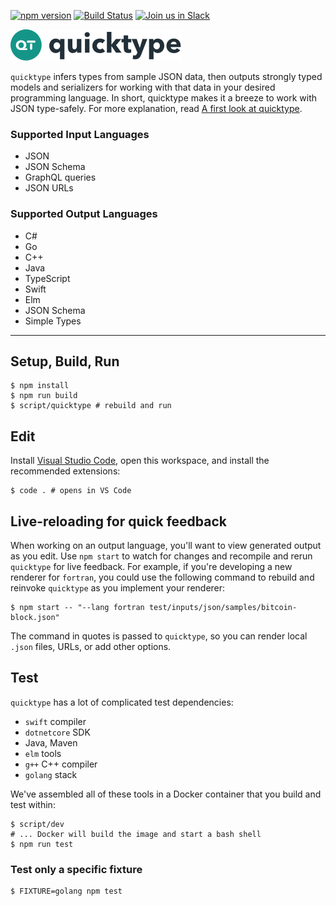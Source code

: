 [![npm version](https://badge.fury.io/js/quicktype.svg)](https://badge.fury.io/js/quicktype)
[![Build Status](https://travis-ci.org/quicktype/quicktype.svg?branch=master)](https://travis-ci.org/quicktype/quicktype)
[![Join us in Slack](http://slack.quicktype.io/badge.svg)](http://slack.quicktype.io/)

![](logo.png)

`quicktype` infers types from sample JSON data, then outputs strongly typed models and serializers for working with that data in your desired programming language. In short, quicktype makes it a breeze to work with JSON type-safely. For more explanation, read [A first look at quicktype](http://blog.quicktype.io/first-look/).

### Supported Input Languages

* JSON
* JSON Schema
* GraphQL queries
* JSON URLs

### Supported Output Languages

* C#
* Go
* C++
* Java
* TypeScript
* Swift
* Elm
* JSON Schema
* Simple Types

---

## Setup, Build, Run

```shell
$ npm install
$ npm run build
$ script/quicktype # rebuild and run
```

## Edit

Install [Visual Studio Code](https://code.visualstudio.com/), open this
workspace, and install the recommended extensions:

```shell
$ code . # opens in VS Code
```

## Live-reloading for quick feedback

When working on an output language, you'll want to view generated
output as you edit. Use `npm start` to watch for changes and
recompile and rerun `quicktype` for live feedback. For example, if you're
developing a new renderer for `fortran`, you could use the following command to
rebuild and reinvoke `quicktype` as you implement your renderer:

```shell
$ npm start -- "--lang fortran test/inputs/json/samples/bitcoin-block.json"
```

The command in quotes is passed to `quicktype`, so you can render local `.json`
files, URLs, or add other options.

## Test

`quicktype` has a lot of complicated test dependencies:

* `swift` compiler
* `dotnetcore` SDK
* Java, Maven
* `elm` tools
* `g++` C++ compiler
* `golang` stack

We've assembled all of these tools in a Docker container that you build and test within:

```shell
$ script/dev
# ... Docker will build the image and start a bash shell
$ npm run test
```

### Test only a specific fixture

```shell
$ FIXTURE=golang npm test
```
